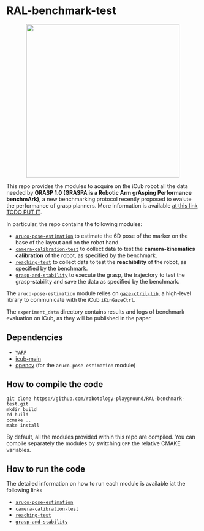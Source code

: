 # RAL-benchmark-test
<p align="center">
<img src="https://github.com/robotology-playground/RAL-benchmark-test/blob/master/misc/benchmark-setup2.jpg" width=400>
</p>
 
This repo provides the modules to acquire on the iCub robot all the data needed by **GRASP 1.0 (GRASPA is a Robotic Arm grAsping Performance benchmArk)**, a new benchmarking protocol recently proposed to evalute the performance of grasp planners.
More information is available [at this link TODO PUT IT]().

In particular, the repo contains the following modules:
- [`aruco-pose-estimation`](https://github.com/robotology-playground/RAL-benchmark-test/tree/master/src/aruco-pose-estimation) to estimate the 6D pose of the marker on the base of the layout and on the robot hand.
- [`camera-calibration-test`](https://github.com/robotology-playground/RAL-benchmark-test/tree/master/src/camera-calibration-test) to collect data to test the **camera-kinematics calibration** of the robot,  as specified by the benchmark.
- [`reaching-test`](https://github.com/robotology-playground/RAL-benchmark-test/tree/master/src/reaching-test) to collect data to test the **reachibility** of the robot,  as specified by the benchmark.
- [`grasp-and-stability`](https://github.com/robotology-playground/RAL-benchmark-test/tree/master/src/grasp-and-stability) to execute the grasp, the trajectory to test the grasp-stability and save the data as specified by the benchmark.

The `aruco-pose-estimation` module relies on [`gaze-ctril-lib`](https://github.com/robotology-playground/RAL-benchmark-test/tree/master/src/gaze-ctrl-lib), a high-level library to communicate with the iCub `iKinGazeCtrl`.

The `experiment_data` directory contains results and logs of benchmark evaluation on iCub, as they will be published in the paper. 

## Dependencies
- [`YARP`](http://www.yarp.it/)
- [icub-main](https://github.com/robotology/icub-main)
- [opencv](https://opencv.org/) (for the `aruco-pose-estimation` module)

## How to compile the code
```
git clone https://github.com/robotology-playground/RAL-benchmark-test.git
mkdir build
cd build
ccmake ..
make install
```

By default, all the modules provided within this repo are compiled.
You can compile separately the modules by switching `OFF` the relative CMAKE variables.


## How to run the code

The detailed information on how to run each module is available iat the following links
- [`aruco-pose-estimation`](https://github.com/robotology-playground/RAL-benchmark-test/tree/master/src/aruco-pose-estimation)
- [`camera-calibration-test`](https://github.com/robotology-playground/RAL-benchmark-test/tree/master/src/camera-calibration-test)
- [`reaching-test`](https://github.com/robotology-playground/RAL-benchmark-test/tree/master/src/reaching-test) 
- [`grasp-and-stability`](https://github.com/robotology-playground/RAL-benchmark-test/tree/master/src/grasp-and-stability) 


